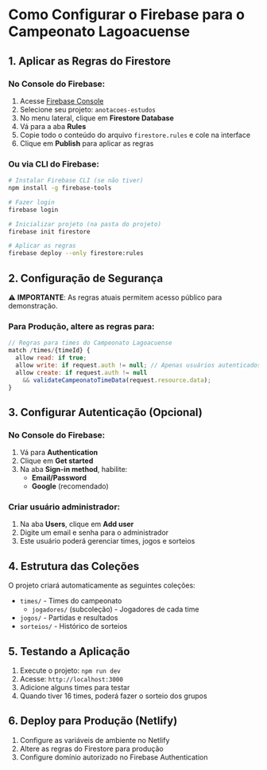 # Como Configurar o Firebase para o Campeonato Lagoacuense

## 1. Aplicar as Regras do Firestore

### No Console do Firebase:

1. Acesse [Firebase Console](https://console.firebase.google.com/)
2. Selecione seu projeto: `anotacoes-estudos`
3. No menu lateral, clique em **Firestore Database**
4. Vá para a aba **Rules**
5. Copie todo o conteúdo do arquivo `firestore.rules` e cole na interface
6. Clique em **Publish** para aplicar as regras

### Ou via CLI do Firebase:

```bash
# Instalar Firebase CLI (se não tiver)
npm install -g firebase-tools

# Fazer login
firebase login

# Inicializar projeto (na pasta do projeto)
firebase init firestore

# Aplicar as regras
firebase deploy --only firestore:rules
```

## 2. Configuração de Segurança

⚠️ **IMPORTANTE**: As regras atuais permitem acesso público para demonstração.

### Para Produção, altere as regras para:

```javascript
// Regras para times do Campeonato Lagoacuense
match /times/{timeId} {
  allow read: if true;
  allow write: if request.auth != null; // Apenas usuários autenticados
  allow create: if request.auth != null
    && validateCampeonatoTimeData(request.resource.data);
}
```

## 3. Configurar Autenticação (Opcional)

### No Console do Firebase:

1. Vá para **Authentication**
2. Clique em **Get started**
3. Na aba **Sign-in method**, habilite:
   - **Email/Password**
   - **Google** (recomendado)

### Criar usuário administrador:

1. Na aba **Users**, clique em **Add user**
2. Digite um email e senha para o administrador
3. Este usuário poderá gerenciar times, jogos e sorteios

## 4. Estrutura das Coleções

O projeto criará automaticamente as seguintes coleções:

- `times/` - Times do campeonato
  - `jogadores/` (subcoleção) - Jogadores de cada time
- `jogos/` - Partidas e resultados
- `sorteios/` - Histórico de sorteios

## 5. Testando a Aplicação

1. Execute o projeto: `npm run dev`
2. Acesse: `http://localhost:3000`
3. Adicione alguns times para testar
4. Quando tiver 16 times, poderá fazer o sorteio dos grupos

## 6. Deploy para Produção (Netlify)

1. Configure as variáveis de ambiente no Netlify
2. Altere as regras do Firestore para produção
3. Configure domínio autorizado no Firebase Authentication
